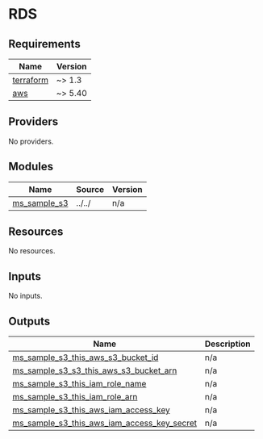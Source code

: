# RDS

<!-- BEGINNING OF PRE-COMMIT-TERRAFORM DOCS HOOK -->
## Requirements

| Name | Version |
|------|---------|
| <a name="requirement_terraform"></a> [terraform](#requirement\_terraform) | ~> 1.3 |
| <a name="requirement_aws"></a> [aws](#requirement\_aws) | ~> 5.40 |

## Providers

No providers.

## Modules

| Name | Source | Version |
|------|--------|---------|
| <a name="module_ms_sample_s3"></a> [ms\_sample\_s3](#module\_ms\_sample\_s3) | ../../ | n/a |

## Resources

No resources.

## Inputs

No inputs.

## Outputs

| Name | Description |
|------|-------------|
| <a name="output_ms_sample_s3_this_aws_s3_bucket_id"></a> [ms\_sample\_s3\_this\_aws\_s3\_bucket\_id](#output\_ms\_sample\_s3\_this\_aws\_s3\_bucket\_id) | n/a |
| <a name="output_ms_sample_s3_s3_this_aws_s3_bucket_arn"></a> [ms\_sample\_s3\_s3\_this\_aws\_s3\_bucket\_arn](#output\_ms\_sample\_s3\_s3\_this\_aws\_s3\_bucket\_arn) | n/a |
| <a name="output_ms_sample_s3_this_iam_role_name"></a> [ms\_sample\_s3\_this\_iam\_role\_name](#output\_ms\_sample\_s3\_this\_iam\_role\_name) | n/a |
| <a name="output_ms_sample_s3_this_iam_role_arn"></a> [ms\_sample\_s3\_this\_iam\_role\_arn](#output\_ms\_sample\_s3\_this\_iam\_role\_arn) | n/a |
| <a name="output_ms_sample_s3_this_aws_iam_access_key"></a> [ms\_sample\_s3\_this\_aws\_iam\_access\_key](#output\_ms\_sample\_s3\_this\_aws\_iam\_access\_key) | n/a |
| <a name="output_ms_sample_s3_this_aws_iam_access_key_secret"></a> [ms\_sample\_s3\_this\_aws\_iam\_access\_key\_secret](#output\_ms\_sample\_s3\_this\_aws\_iam\_access\_key\_secret) | n/a |

<!-- END OF PRE-COMMIT-TERRAFORM DOCS HOOK -->
